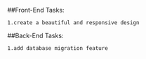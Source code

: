 ##Front-End Tasks:

    1.create a beautiful and responsive design

##Back-End Tasks:

    1.add database migration feature
